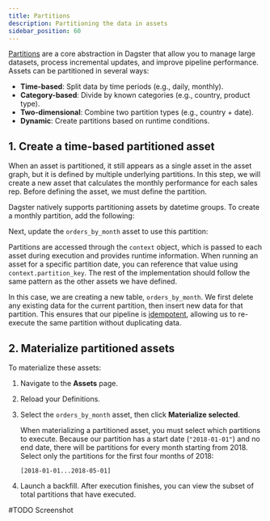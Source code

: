 ```yaml
---
title: Partitions
description: Partitioning the data in assets
sidebar_position: 60
---
```


[Partitions](/guides/build/partitions-and-backfills/partitioning-assets) are a core abstraction in Dagster that allow you to manage large datasets, process incremental updates, and improve pipeline performance. Assets can be partitioned in several ways:

- **Time-based**: Split data by time periods (e.g., daily, monthly).
- **Category-based**: Divide by known categories (e.g., country, product type).
- **Two-dimensional**: Combine two partition types (e.g., country + date).
- **Dynamic**: Create partitions based on runtime conditions.

## 1. Create a time-based partitioned asset

When an asset is partitioned, it still appears as a single asset in the asset graph, but it is defined by multiple underlying partitions. In this step, we will create a new asset that calculates the monthly performance for each sales rep. Before defining the asset, we must define the partition.

Dagster natively supports partitioning assets by datetime groups. To create a monthly partition, add the following:

<CodeExample
  path="docs_snippets/docs_snippets/guides/tutorials/dagster-tutorial/src/dagster_tutorial/defs/assets.py"
  language="python"
  startAfter="start_define_monthly_partition"
  endBefore="end_define_monthly_partition"
  title="src/dagster_tutorial/defs/assets.py"
/>

Next, update the `orders_by_month` asset to use this partition:

<CodeExample
  path="docs_snippets/docs_snippets/guides/tutorials/dagster-tutorial/src/dagster_tutorial/defs/assets.py"
  language="python"
  startAfter="start_define_assets_with_partitions"
  endBefore="end_define_assets_with_partitions"
  title="src/dagster_tutorial/defs/assets.py"
/>

Partitions are accessed through the `context` object, which is passed to each asset during execution and provides runtime information. When running an asset for a specific partition date, you can reference that value using `context.partition_key`. The rest of the implementation should follow the same pattern as the other assets we have defined.

In this case, we are creating a new table, `orders_by_month`. We first delete any existing data for the current partition, then insert new data for that partition. This ensures that our pipeline is [idempotent](https://en.wikipedia.org/wiki/Idempotence), allowing us to re-execute the same partition without duplicating data.

## 2. Materialize partitioned assets

To materialize these assets:

1. Navigate to the **Assets** page.
2. Reload your Definitions.
3. Select the `orders_by_month` asset, then click **Materialize selected**.

   When materializing a partitioned asset, you must select which partitions to execute. Because our partition has a start date (`"2018-01-01"`) and no end date, there will be partitions for every month starting from 2018. Select only the partitions for the first four months of 2018:

   ```
   [2018-01-01...2018-05-01]
   ```

4. Launch a backfill. After execution finishes, you can view the subset of total partitions that have executed.

#TODO Screenshot
